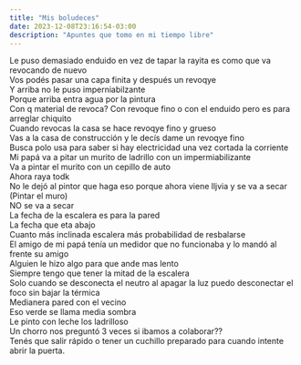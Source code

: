 ```yaml
---
title: "Mis boludeces"
date: 2023-12-08T23:16:54-03:00
description: "Apuntes que tomo en mi tiempo libre"
---
```


Le puso demasiado enduido  en vez de tapar la rayita es como que va revocando de nuevo  
Vos podés pasar una capa finita y después un revoqye  
Y arriba no le puso imperniabilzante  
Porque arriba entra agua por la pintura  
Con q material de revoca? Con revoque fino o con el enduido pero es para arreglar chiquito  
Cuando revocas la casa se hace revoqye fino y grueso  
Vas a la casa de construcción y le decís dame un revoqye fino  
Busca polo usa para saber si hay electricidad una vez cortada la corriente  
Mi papá va a pitar un murito de ladrillo con un impermiabilizante  
Va a pintar el murito con un cepillo de auto  
Ahora raya todk  
No le dejó al pintor que haga eso porque ahora viene lljvia y se va a secar  
(Pintar el muro)  
NO se va a secar  
La fecha de la escalera es para la pared  
La fecha que eta abajo  
Cuanto más inclinada escalera más probabilidad de resbalarse  
El amigo de mi papá tenía un medidor que no  funcionaba y lo mandó al frente su amigo  
Alguien le hizo algo para que ande mas lento  
Siempre tengo que tener la mitad de la escalera  
Solo cuando se desconecta el neutro al apagar la luz puedo desconectar el foco sin bajar la térmica  
Medianera pared con el vecino  
Eso verde se llama media sombra  
Le pinto con leche los ladrilloso   
Un chorro nos preguntó 3 veces si ibamos a colaborar??  
Tenés que salir rápido o tener un cuchillo preparado para cuando intente abrir la puerta.


